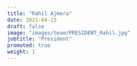 ```yaml
---
title: "Rahil Ajmera"
date: 2021-04-23
draft: false
image: "images/team/PRESIDENT_Rahil.jpg"
jobtitle: "President"
promoted: true
weight: 1
---
```

